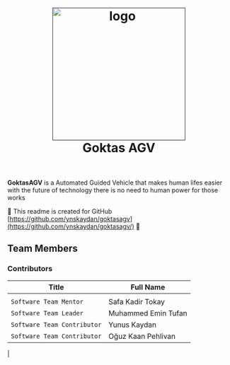 <h1 align="center">
  <br>
  <a href=""><img src="https://github.com/ynskaydan/GoktasAGV/blob/main/logo.jpg" alt="logo" width="300"></a>
  <br>
Goktas AGV
  <br>
  <br>
</h1>

**GoktasAGV** is a Automated Guided Vehicle that makes human lifes easier with the future of technology there is no need to human power for those works


:construction: This readme is created for GitHub [https://github.com/ynskaydan/goktasagv](https://github.com/ynskaydan/goktasagv/) :construction:


## Team Members

### Contributors

| Title                                                                                                       | Full Name                                                                                                                                                                      |                                                                                                                                                                                                                                                      
| ------------------------------------------------------------------------------------------------------------- | --------------------------------------------------------------------------------------------------------------------------------------------------------------------------- |
|                        |                      |                                                
|           `Software Team Mentor`          | Safa Kadir Tokay |
|           `Software Team Leader`          | Muhammed Emin Tufan |
|           `Software Team Contributor`          | Yunus Kaydan |
|           `Software Team Contributor`          | Oğuz Kaan Pehlivan |
|



